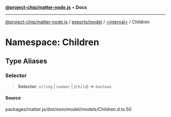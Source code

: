 [**@project-chip/matter-node.js**](../../../../../README.md) • **Docs**

***

[@project-chip/matter-node.js](../../../../../modules.md) / [exports/model](../../../README.md) / [\<internal\>](../../README.md) / Children

# Namespace: Children

## Type Aliases

### Selector

> **Selector**: `string` \| `number` \| (`child`) => `boolean`

#### Source

packages/matter.js/dist/esm/model/models/Children.d.ts:50
